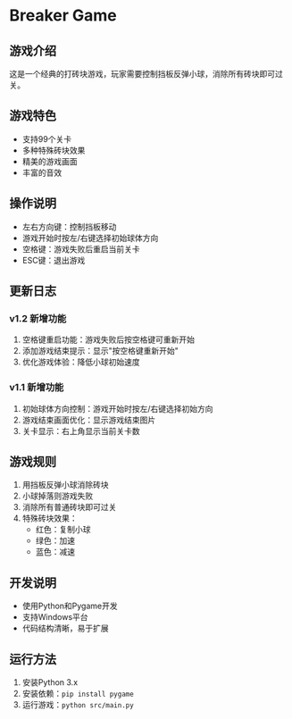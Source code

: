 # Breaker Game

## 游戏介绍
这是一个经典的打砖块游戏，玩家需要控制挡板反弹小球，消除所有砖块即可过关。

## 游戏特色
- 支持99个关卡
- 多种特殊砖块效果
- 精美的游戏画面
- 丰富的音效

## 操作说明
- 左右方向键：控制挡板移动
- 游戏开始时按左/右键选择初始球体方向
- 空格键：游戏失败后重启当前关卡
- ESC键：退出游戏

## 更新日志
### v1.2 新增功能
1. 空格键重启功能：游戏失败后按空格键可重新开始
2. 添加游戏结束提示：显示"按空格键重新开始"
3. 优化游戏体验：降低小球初始速度

### v1.1 新增功能
1. 初始球体方向控制：游戏开始时按左/右键选择初始方向
2. 游戏结束画面优化：显示游戏结束图片
3. 关卡显示：右上角显示当前关卡数

## 游戏规则
1. 用挡板反弹小球消除砖块
2. 小球掉落则游戏失败
3. 消除所有普通砖块即可过关
4. 特殊砖块效果：
   - 红色：复制小球
   - 绿色：加速
   - 蓝色：减速

## 开发说明
- 使用Python和Pygame开发
- 支持Windows平台
- 代码结构清晰，易于扩展

## 运行方法
1. 安装Python 3.x
2. 安装依赖：`pip install pygame`
3. 运行游戏：`python src/main.py`

